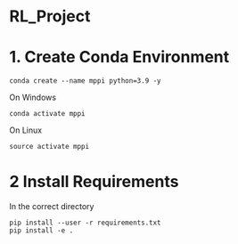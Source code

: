 # RL_Project


# 1. Create Conda Environment

  ```conda create --name mppi python=3.9 -y``` 
  
On Windows

  ```conda activate mppi``` 

On Linux 

  ```source activate mppi``` 

# 2 Install Requirements 

In the correct directory

    pip install --user -r requirements.txt
    pip install -e .
